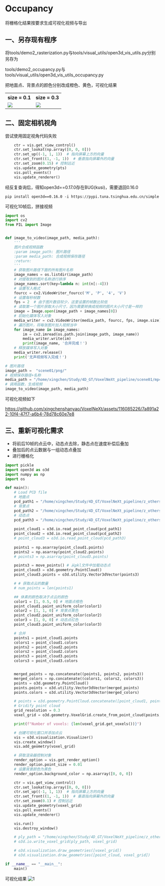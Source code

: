 # Occupancy
将栅格化结果按要求生成可视化视频与导出

## 一、另存现有程序
将tools/demo2_rasterization.py与tools/visual_utils/open3d_vis_utils.py分别另存为

tools/demo2_occupancy.py与tools/visual_utils/open3d_vis_utils_occupancy.py

把地面点、背景点的颜色分别改成橙色、黄色，可视化结果

<table>
    <tr>
            <th>size = 0.1</th>
            <th>size = 0.3</th>
    </tr>
    <tr>
        <td><img src=https://github.com/xingchenshanyao/VoxelNeXt/assets/116085226/ee87dd7b-a09b-4c14-8e37-2837f423160b /></td>
        <td><img src=https://github.com/xingchenshanyao/VoxelNeXt/assets/116085226/5f14c2ac-1fbb-4b66-bd25-2d4a76607bf9 /></td>
    </tr>
</table>

## 二、固定相机视角
尝试使用固定视角代码失败
```python
    ctr = vis.get_view_control()
    ctr.set_lookat(np.array([0, 0, 0]))
    ctr.set_up((-1, 1, 1))  # 指向屏幕上方的向量
    ctr.set_front((1, -1, 1))  # 垂直指向屏幕外的向量
    ctr.set_zoom(0.15) # 控制远近
    vis.update_geometry(pts)
    vis.poll_events()
    vis.update_renderer()
```
经反复查询后，得知open3d==0.17.0存在BUG(kusi)，需要退回0.16.0
```
pip install open3d==0.16.0 -i https://pypi.tuna.tsinghua.edu.cn/simple
```
可视化10帧后，拼接视频
```python
import os
import cv2
from PIL import Image


def image_to_video(image_path, media_path):
    '''
    图片合成视频函数
    :param image_path: 图片路径
    :param media_path: 合成视频保存路径
    :return:
    '''
    # 获取图片路径下面的所有图片名称
    image_names = os.listdir(image_path)
    # 对提取到的图片名称进行排序
    image_names.sort(key=lambda n: int(n[:-4]))
    # 设置写入格式
    fourcc = cv2.VideoWriter_fourcc('M', 'P', '4', 'V')
    # 设置每秒帧数
    fps = 2  # 由于图片数目较少，这里设置的帧数比较低
    # 读取第一个图片获取大小尺寸，因为需要转换成视频的图片大小尺寸是一样的
    image = Image.open(image_path + image_names[0])
    # 初始化媒体写入对象
    media_writer = cv2.VideoWriter(media_path, fourcc, fps, image.size)
    # 遍历图片，将每张图片加入视频当中
    for image_name in image_names:
        im = cv2.imread(os.path.join(image_path, image_name))
        media_writer.write(im)
        print(image_name, '合并完成！')
    # 释放媒体写入对象
    media_writer.release()
    print('无声视频写入完成！')

# 图片路径
image_path =  "scene01/png/"
# 视频保存路径+名称
media_path = "/home/xingchen/Study/4D_GT/VoxelNeXt_pipeline/scene01/mp4/res1.mp4"
# 调用函数，生成视频
image_to_video(image_path, media_path)
```
可视化视频如下

https://github.com/xingchenshanyao/VoxelNeXt/assets/116085226/7a891a22-10f4-47f7-a6b4-78d78c60e7e8

## 三、重新可视化需求
- 将前后10帧的点云中，动态点去除，静态点在速度补偿后叠加
- 叠加后的点云数据与一组动态点叠加
- 进行栅格化
```python
import pickle
import open3d as o3d
import numpy as np
import os

def main():
    # Load PCD file
    # 地面点
    pcd_path1 = "/home/xingchen/Study/4D_GT/VoxelNeXt_pipeline/z_others/1_occupancy/ground_output/1641634400.939636.pcd"
    # 背景点
    pcd_path2 = "/home/xingchen/Study/4D_GT/VoxelNeXt_pipeline/z_others/1_occupancy/other_output/1641634400.939636.pcd"
    # 动态点
    pcd_path3 = "/home/xingchen/Study/4D_GT/VoxelNeXt_pipeline/z_others/1_occupancy/move_output/1641634400.939636.pcd"
    
    point_cloud1 = o3d.io.read_point_cloud(pcd_path1)
    point_cloud2 = o3d.io.read_point_cloud(pcd_path2)
    # point_cloud3 = o3d.io.read_point_cloud(pcd_path3)
    
    points1 = np.asarray(point_cloud1.points)
    points2 = np.asarray(point_cloud2.points)
    # points3 = np.asarray(point_cloud3.points)

    points3 = move_points() # 从pkl文件中加载动态点
    point_cloud3 = o3d.geometry.PointCloud()
    point_cloud3.points = o3d.utility.Vector3dVector(points3)

    # # 获取点云的数量
    # num_points = len(points1)

    ## 体素的颜色取决于点云的颜色
    color1 = [1, 0.5, 0] # 地面点橙色
    point_cloud1.paint_uniform_color(color1)
    color2 = [1, 1, 0] # 背景点黄色
    point_cloud2.paint_uniform_color(color2)
    color3 = [1, 0, 0] # 动态点红色
    point_cloud3.paint_uniform_color(color3)

    # 合并
    points1 = point_cloud1.points
    colors1 = point_cloud1.colors
    points2 = point_cloud2.points
    colors2 = point_cloud2.colors
    points3 = point_cloud3.points
    colors3 = point_cloud3.colors


    merged_points = np.concatenate((points1, points2, points3))
    merged_colors = np.concatenate((colors1, colors2, colors3))
    points = o3d.geometry.PointCloud()
    points.points = o3d.utility.Vector3dVector(merged_points)
    points.colors = o3d.utility.Vector3dVector(merged_colors)

    # points = o3d.geometry.PointCloud.concatenate([point_cloud1, point_cloud2])
    # Gridify point cloud
    grid_resolution = 0.3
    voxel_grid = o3d.geometry.VoxelGrid.create_from_point_cloud(points, voxel_size=grid_resolution)

    print(f"Number of voxels: {len(voxel_grid.get_voxels())}")

    # 创建可视化窗口并添加点云
    vis = o3d.visualization.Visualizer()
    vis.create_window()
    vis.add_geometry(voxel_grid)

    # 获取渲染器控制对象
    render_option = vis.get_render_option()
    render_option.point_size = 0.01
    # 设置背景颜色为黑色
    render_option.background_color = np.asarray([0, 0, 0])

    ctr = vis.get_view_control()
    ctr.set_lookat(np.array([0, 0, 0]))
    ctr.set_up((-1, 1, 1))  # 指向屏幕上方的向量
    ctr.set_front((1, -1, 1))  # 垂直指向屏幕外的向量
    ctr.set_zoom(0.1) # 控制远近
    vis.update_geometry(voxel_grid)
    vis.poll_events()
    vis.update_renderer()

    vis.run()
    vis.destroy_window()

    # ply_path = "/home/xingchen/Study/4D_GT/VoxelNeXt_pipeline/z_others/1_occupancy/voxel_grid.ply"
    # o3d.io.write_voxel_grid(ply_path, voxel_grid)

    # o3d.visualization.draw_geometries([voxel_grid])
    # o3d.visualization.draw_geometries([point_cloud, voxel_grid])

if __name__ == "__main__":
    main()
```
可视化结果
![1](https://github.com/xingchenshanyao/VoxelNeXt/assets/116085226/c6b2b4e2-ee80-47ae-804a-43065a86e612)

